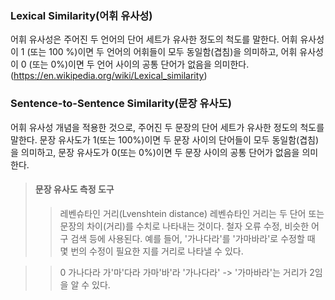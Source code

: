### Lexical Similarity(어휘 유사성) 

어휘 유사성은 주어진 두 언어의 단어 세트가 유사한 정도의 척도를 말한다. 
어휘 유사성이 1 (또는 100 %)이면 두 언어의 어휘들이 모두 동일함(겹침)을 의미하고,
어휘 유사성이 0 (또는 0%)이면 두 언어 사이의 공통 단어가 없음을 의미한다.
(https://en.wikipedia.org/wiki/Lexical_similarity)

### Sentence-to-Sentence Similarity(문장 유사도)

어휘 유사성 개념을 적용한 것으로, 주어진 두 문장의 단어 세트가 유사한 정도의 척도를 말한다.
문장 유사도가 1(또는 100%)이면 두 문장 사이의 단어들이 모두 동일함(겹침)을 의미하고,
문장 유사도가 0(또는 0%)이면 두 문장 사이의 공통 단어가 없음을 의미한다. 

> #### 문장 유사도 측정 도구
>> 레벤슈타인 거리(Lvenshtein distance)
>> 레벤슈타인 거리는 두 단어 또는 문장의 차이(거리)를 수치로 나타내는 것이다. 철자 오류 수정, 비슷한 어구 검색 등에 사용된다. 예를 들어, '가나다라'를 '가마바라'로 수정할 때 몇 번의 수정이 필요한 지를 거리로 나타낼 수 있다. 

>> 0 가나다라
>> 가'마'다라
>> 가마'바'라
>> '가나다라' -> '가마바라'는 거리가 2임을 알 수 있다.

